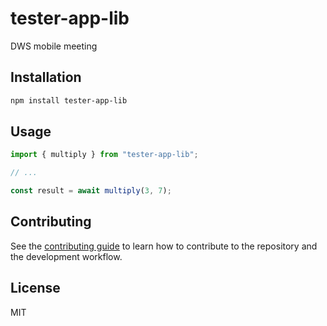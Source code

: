 # tester-app-lib

DWS mobile meeting

## Installation

```sh
npm install tester-app-lib
```

## Usage

```js
import { multiply } from "tester-app-lib";

// ...

const result = await multiply(3, 7);
```

## Contributing

See the [contributing guide](CONTRIBUTING.md) to learn how to contribute to the repository and the development workflow.

## License

MIT
